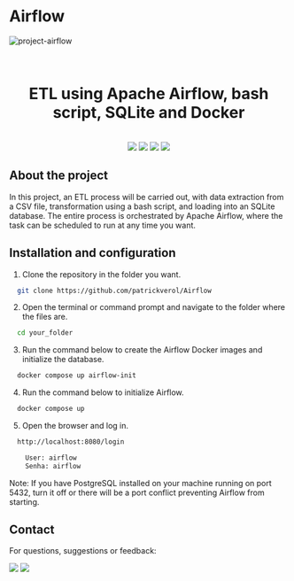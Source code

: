 # Airflow

![project-airflow](https://github.com/patrickverol/Airflow/assets/102604896/5ee02366-3c63-426f-bae1-bd8e0ebad10c)

<br>
  <h1 align="center">
    ETL using Apache Airflow, bash script, SQLite and Docker
  </h1>
<br/>

<div align="center">
    <a href = "https://www.python.org/" target="_blank"><img src="https://img.shields.io/badge/Python-14354C?style=for-the-badge&logo=python&logoColor=white" target="_blank"></a> 
    <a href = "https://python-poetry.org/docs/"><img src="https://img.shields.io/badge/Poetry-%233B82F6.svg?style=for-the-badge&logo=poetry&logoColor=0B3D8D" target="_blank"></a>
    <a href = "https://www.selenium.dev/pt-br/documentation/"><img src="https://img.shields.io/badge/-selenium-%43B02A?style=for-the-badge&logo=selenium&logoColor=white" target="_blank"></a>
    <a href = "https://learn.microsoft.com/pt-br/powershell/scripting/overview?view=powershell-7.4"><img src="https://img.shields.io/badge/Powershell-2CA5E0?style=for-the-badge&logo=powershell&logoColor=white" target="_blank"></a>
</div> 

## About the project

In this project, an ETL process will be carried out, with data extraction from a CSV file, transformation using a bash script, and loading into an SQLite database. The entire process is orchestrated by Apache Airflow, where the task can be scheduled to run at any time you want.

## Installation and configuration

  1. Clone the repository in the folder you want.

```bash
  git clone https://github.com/patrickverol/Airflow
```
  2. Open the terminal or command prompt and navigate to the folder where the files are.

```bash
  cd your_folder
```
  3. Run the command below to create the Airflow Docker images and initialize the database.
```bash
  docker compose up airflow-init
```
  4. Run the command below to initialize Airflow.

```bash
  docker compose up
```
  5. Open the browser and log in.
```bash
  http://localhost:8080/login

    User: airflow
    Senha: airflow
```
Note: If you have PostgreSQL installed on your machine running on port 5432, turn it off or there will be a port conflict preventing Airflow from starting.

## Contact

For questions, suggestions or feedback:

<div>
    <a href="https://www.linkedin.com/in/patrick-verol/" target="_blank"><img src="https://img.shields.io/badge/-LinkedIn-%230077B5?style=for-the-badge&logo=linkedin&logoColor=white" target="_blank"></a> 
    <a href = "mailto:patrickverol@gmail.com"><img src="https://img.shields.io/badge/-Gmail-%23333?style=for-the-badge&logo=gmail&logoColor=white" target="_blank"></a>
</div> 
